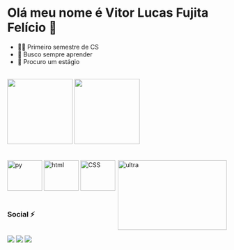 <h1>Olá meu nome é Vitor Lucas Fujita Felício 👾</h1>

- 👨‍💻 Primeiro semestre de CS
- 🌱 Busco sempre aprender
- 💼 Procuro um estágio 
<br>
<div>
  <img height="150em" src="https://github-readme-stats.vercel.app/api?username=vichelly&show_icons=true&theme=tokyonight&include_all_commits=true&count_private=true"/>
  <img height="150em" src="https://github-readme-stats.vercel.app/api/top-langs/?username=vichelly&layout=compact&langs_count=7&theme=tokyonight"/>
</div>
<br>
 <div style="display: inline_block">
  <br>
  <img height="70" width="80" src="https://cdn.jsdelivr.net/gh/devicons/devicon/icons/python/python-original.svg" alt="py">
  <img height="70" width="80" src="https://cdn.jsdelivr.net/gh/devicons/devicon/icons/html5/html5-plain-wordmark.svg" alt="html">
  <img height="70" width="80" src="https://cdn.jsdelivr.net/gh/devicons/devicon/icons/css3/css3-plain-wordmark.svg" alt="CSS">
  <img align="right" width="250" height="160" alt="ultra" src="https://c.tenor.com/ysA6Dal3lVQAAAAC/ultraman-beam.gif">
 </div>
 <br>
 <div>
  <h3>Social ⚡️</h3>
  <br>
  <a href="vlucasff@hotmail.com" target="_blank"><img src="https://img.shields.io/badge/Microsoft_Outlook-0078D4?style=for-the-badge&logo=microsoft-outlook&logoColor=white"></a>
  <a href="https://www.instagram.com/vichelly_" target="_blank"><img src="https://img.shields.io/badge/Instagram-E4405F?style=for-the-badge&logo=instagram&logoColor=white"></a>
  <a href="https://www.linkedin.com/in/vitor-lucas-fujita-fel%C3%ADcio-50a30622a/" target="_blank"><img src="https://img.shields.io/badge/LinkedIn-0077B5?style=for-the-badge&logo=linkedin&logoColor=white"></a>  
</div>

